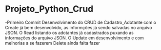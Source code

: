 # Projeto_Python_Crud
-Primeiro Commit 
Desenvolvimento do CRUD de Cadastro_Adotante com o Create já bem desenvolvido, 
as informções já sendo salvadas no arquivo JSON.
O Read listando os adotantes já cadastrados puxando as informações do arquivo JSON.
O Update em desenvolvimento e com melhorias a se fazerem
Delete ainda falta fazer